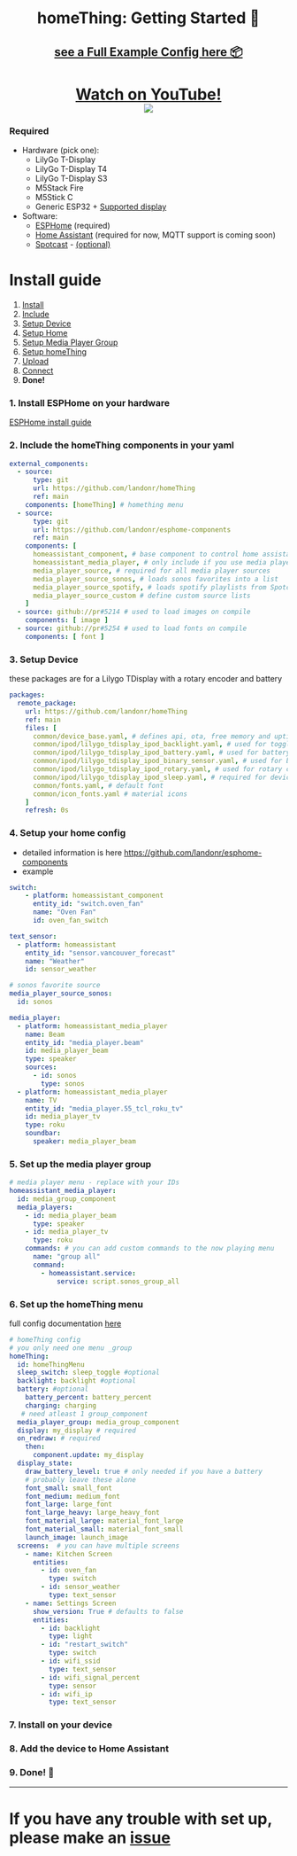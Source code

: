 <h1 align = "center">homeThing: Getting Started 🌈</h1>

<h2 align = "center">
<a href="https://github.com/landonr/homeThing/blob/main/example-homeThing.yaml">see a Full Example Config here 📦</a></h2>

<h1 align="center"><a href="https://www.youtube.com/watch?v=LEmA9E3Gzkk">
	Watch on YouTube!
	<br>
	<img src="https://github.com/landonr/homeThing/assets/2607659/e96cb4d9-3e7b-4c9f-aabb-ac2efdb432ca"/>
</a></h1>


### Required
-  Hardware (pick one):
	- LilyGo T-Display
	- LilyGo T-Display T4
	- LilyGo T-Display S3
	- M5Stack Fire
	- M5Stick C
	- Generic ESP32 + [Supported display](https://esphome.io/components/display/index.html#see-also "Supported display")
- Software:
	- [ESPHome](https://esphome.io/) (required)
	- [Home Assistant](https://www.home-assistant.io/) (required for now, MQTT support is coming soon)
	- [Spotcast](https://github.com/fondberg/spotcast) - [(optional)](#spotcast-setup) 

# Install guide
1. [Install](#1-install-esphome-on-your-hardware "Install")
2. [Include](#2-include-the-homething-components-in-your-yaml "Include")
3. [Setup Device](#3-setup-device "Setup Device")
4. [Setup Home](#4-setup-your-home-config "Setup Home")
5. [Setup Media Player Group](#5-set-up-the-media-player-group)
6. [Setup homeThing](#6-set-up-the-homething-menu "Setup homeThing")
7. [Upload](#7-install-on-your-device "Upload")
8. [Connect](#8-add-the-device-to-home-assistant "Connect")
9. **Done!**

### 1. Install ESPHome on your hardware
[ESPHome install guide](https://esphome.io/guides/getting_started_hassio.html)

### 2. Include the homeThing components in your yaml
```yaml
external_components:
  - source:
      type: git
      url: https://github.com/landonr/homeThing
      ref: main
    components: [homeThing] # homething menu
  - source:
      type: git
      url: https://github.com/landonr/esphome-components
      ref: main
    components: [
      homeassistant_component, # base component to control home assistant entities. required for all
      homeassistant_media_player, # only include if you use media players in menu
      media_player_source, # required for all media player sources
      media_player_source_sonos, # loads sonos favorites into a list
      media_player_source_spotify, # loads spotify playlists from Spotcast sensor into a list
      media_player_source_custom # define custom source lists
    ]
  - source: github://pr#5214 # used to load images on compile
    components: [ image ]
  - source: github://pr#5254 # used to load fonts on compile
    components: [ font ]
```

### 3. Setup Device
these packages are for a Lilygo TDisplay with a rotary encoder and battery
```yaml
packages:
  remote_package:
    url: https://github.com/landonr/homeThing
    ref: main
    files: [
      common/device_base.yaml, # defines api, ota, free memory and uptime sensor
      common/ipod/lilygo_tdisplay_ipod_backlight.yaml, # used for toggling backlight
      common/ipod/lilygo_tdisplay_ipod_battery.yaml, # used for battery percent
      common/ipod/lilygo_tdisplay_ipod_binary_sensor.yaml, # used for button controls
      common/ipod/lilygo_tdisplay_ipod_rotary.yaml, # used for rotary controls
      common/ipod/lilygo_tdisplay_ipod_sleep.yaml, # required for device to sleep
      common/fonts.yaml, # default font
      common/icon_fonts.yaml # material icons
    ]
    refresh: 0s
```

### 4. Setup your home config
- detailed information is here https://github.com/landonr/esphome-components
- example

```yaml
switch:
    - platform: homeassistant_component
      entity_id: "switch.oven_fan"
      name: "Oven Fan"
      id: oven_fan_switch

text_sensor:
  - platform: homeassistant
    entity_id: "sensor.vancouver_forecast"
    name: "Weather"
    id: sensor_weather

# sonos favorite source
media_player_source_sonos:
  id: sonos

media_player:
  - platform: homeassistant_media_player
    name: Beam
    entity_id: "media_player.beam"
    id: media_player_beam
    type: speaker
    sources:
      - id: sonos
        type: sonos
  - platform: homeassistant_media_player
    name: TV
    entity_id: "media_player.55_tcl_roku_tv"
    id: media_player_tv
    type: roku
    soundbar:
      speaker: media_player_beam
```
### 5. Set up the media player group
```yaml
# media player menu - replace with your IDs
homeassistant_media_player:
  id: media_group_component
  media_players:
    - id: media_player_beam
      type: speaker
    - id: media_player_tv
      type: roku
    commands: # you can add custom commands to the now playing menu
      name: "group all"
      command:
        - homeassistant.service:
            service: script.sonos_group_all
```

### 6. Set up the homeThing menu

full config documentation [here](MenuOptions.md)

```yaml
# homeThing config
# you only need one menu _group
homeThing:
  id: homeThingMenu
  sleep_switch: sleep_toggle #optional
  backlight: backlight #optional
  battery: #optional
    battery_percent: battery_percent
    charging: charging
   # need atleast 1 group_component
  media_player_group: media_group_component
  display: my_display # required
  on_redraw: # required
    then:
      component.update: my_display
  display_state:
    draw_battery_level: true # only needed if you have a battery
    # probably leave these alone
    font_small: small_font
    font_medium: medium_font
    font_large: large_font
    font_large_heavy: large_heavy_font
    font_material_large: material_font_large
    font_material_small: material_font_small
    launch_image: launch_image
  screens:	# you can have multiple screens
    - name: Kitchen Screen
      entities:
        - id: oven_fan
          type: switch
        - id: sensor_weather
          type: text_sensor
    - name: Settings Screen
      show_version: True # defaults to false
      entities:
        - id: backlight
          type: light
        - id: "restart_switch"
          type: switch
        - id: wifi_ssid
          type: text_sensor
        - id: wifi_signal_percent
          type: sensor
        - id: wifi_ip
          type: text_sensor
```
### 7. Install on your device
### 8. Add the device to Home Assistant
### 9. **Done! 🎉**

---

# If you have any trouble with set up, please make an [issue](https://github.com/landonr/homeThing/issues)
